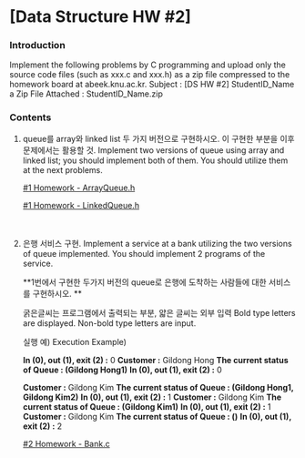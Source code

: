 # [Data Structure HW #2]

### Introduction

Implement the following problems by C programming and upload only the source code files (such as xxx.c and xxx.h) as a zip file compressed to the homework board at abeek.knu.ac.kr.
Subject : [DS HW #2] StudentID_Name
a Zip File Attached : StudentID_Name.zip  

  

### Contents

1. queue를 array와 linked list 두 가지 버전으로 구현하시오. 이 구현한 부분을 이후 문제에서는 활용할 것.
Implement two versions of queue using array and linked list; you should implement both of them. You should utilize them at the next problems.
   
    [#1 Homework - ArrayQueue.h](ArrayQueue.h)  
   
    [#1 Homework - LinkedQueue.h](LinkedQueue.h)  


　    

2. 은행 서비스 구현.
Implement a service at a bank utilizing the two versions of queue implemented. You should implement 2 programs of the service.
   
   **1번에서 구현한 두가지 버전의 queue로 은행에 도착하는 사람들에 대한 서비스를 구현하시오. **
   
   굵은글씨는 프로그램에서 출력되는 부분, 얇은 글씨는 외부 입력
   Bold type letters are displayed. Non-bold type letters are input.
   
   
   
   실행 예) Execution Example)
   
   **In (0), out (1), exit (2) :** 0
   **Customer :** Gildong Hong
   **The current status of Queue : (Gildong Hong1)**
   **In (0), out (1), exit (2) :** 0
   
   **Customer :** Gildong Kim
   **The current status of Queue : (Gildong Hong1, Gildong Kim2)**
   **In (0), out (1), exit (2) :** 1
   **Customer :** Gildong Kim
   **The current status of Queue : (Gildong Kim1)**
   **In (0), out (1), exit (2) :** 1
   **Customer :** Gildong Kim
   **The current status of Queue : ()**
   **In (0), out (1), exit (2) :** 2
   
   
   
   [#2 Homework - Bank.c](Bank.c)  

